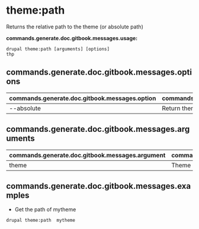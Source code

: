 # theme:path
Returns the relative path to the theme (or absolute path)

**commands.generate.doc.gitbook.messages.usage:**
```
drupal theme:path [arguments] [options]
thp
```

## commands.generate.doc.gitbook.messages.options
commands.generate.doc.gitbook.messages.option | commands.generate.doc.gitbook.messages.details
-------|-------------
--absolute | Return theme absolute path

## commands.generate.doc.gitbook.messages.arguments
commands.generate.doc.gitbook.messages.argument | commands.generate.doc.gitbook.messages.details
---------|-------------
theme | Theme name

## commands.generate.doc.gitbook.messages.examples
* Get the path of mytheme
```
drupal theme:path  mytheme
```
